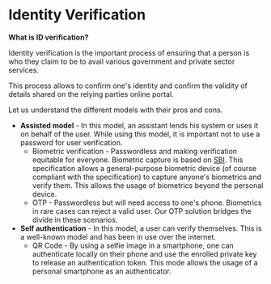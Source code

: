 # Identity Verification

**What is ID verification?**

Identity verification is the important process of ensuring that a person is who they claim to be to avail various government and private sector services.

This process allows to confirm one's identity and confirm the validity of details shared on the relying parties online portal.

Let us understand the different models with their pros and cons.

* **Assisted model** - In this model, an assistant lends his system or uses it on behalf of the user. While using this model, it is important not to use a password for user verification.
  * Biometric verification - Passwordless and making verification equitable for everyone. Biometric capture is based on [SBI](https://app.gitbook.com/s/-M1R77ZUwR6XwtPjJIVm/biometrics/mosip-device-service-specification). This specification allows a general-purpose biometric device (of course compliant with the specification) to capture anyone's biometrics and verify them. This allows the usage of biometrics beyond the personal device.
  * OTP - Passwordless but will need access to one's phone. Biometrics in rare cases can reject a valid user. Our OTP solution bridges the divide in these scenarios.
* **Self authentication** - In this model, a user can verify themselves. This is a well-known model and has been in use over the internet.
  * QR Code - By using a selfie image in a smartphone, one can authenticate locally on their phone and use the enrolled private key to release an authentication token. This mode allows the usage of a personal smartphone as an authenticator.
